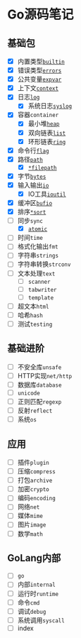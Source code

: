 # Go源码笔记

## 基础包

- [x] 内置类型[`builtin`](builtin)
- [x] 错误类型[`errors`](errors)
- [x] 公共变量[`expvar`](expvar)
- [x] 上下文[`context`](context)
- [x] 日志[`log`](log)
    * [x] 系统日志[`syslog`](log/syslog)
- [x] 容器`container`
    * [x] 最小堆[`heap`](container/heap)
    * [x] 双向链表[`list`](container/list)
    * [x] 环形链表[`ring`](container/ring)
- [x] 命令行[`flag`](flag)
- [x] 路径[`path`](path)
    * [x] [`*filepath`](path/filepath)
- [x] 字节[`bytes`](bytes)
- [x] 输入输出[`io`](io)
    * [x] IO工具[`ioutil`](io/ioutil)
- [x] 缓冲区[`bufio`](bufio)
- [x] 排序[`*sort`](sort)
- [ ] 同步`sync`
    * [x] [`atomic`](sync/atomic)
- [ ] 时间`time`
- [ ] 格式化输出`fmt`
- [ ] 字符串`strings`
- [ ] 字符串转换`strconv`
- [ ] 文本处理`text`
    * [ ] `scanner`
    * [ ] `tabwriter`
    * [ ] `template`
- [ ] 超文本`html`
- [ ] 哈希`hash`
- [ ] 测试`testing`

## 基础进阶

- [ ] 不安全库`unsafe`
- [ ] HTTP实现`net/http`
- [ ] 数据库`database`
- [ ] `unicode`
- [ ] 正则匹配`regexp`
- [ ] 反射`reflect`
- [ ] 系统`os`

## 应用

- [ ] 插件`plugin`
- [ ] 压缩`compress`
- [ ] 打包`archive`
- [ ] 加密`crypto`
- [ ] 编码`encoding`
- [ ] 网络`net`
- [ ] 媒体`mime`
- [ ] 图片`image`
- [ ] 数学`math`

## GoLang内部

- [ ] `go`
- [ ] 内部`internal`
- [ ] 运行时`runtime`
- [ ] 命令`cmd`
- [ ] 调试`debug`
- [ ] 系统调用`syscall`
- [ ] index
